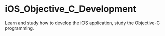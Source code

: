 # iOS_Objective_C_Development
Learn and study how to develop the iOS application, study the Objective-C programming.
